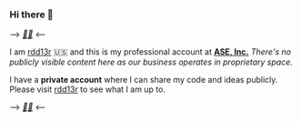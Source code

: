 ### Hi there 👋

--> __*[💙💛](https://razomforukraine.org/)*__ <--

I am [rdd13r](https://github.com/rdd13r) :us: and this is my professional account at __[ASE, Inc.](https://www.asei.systems/)__ _There's no publicly visible content here as our business operates in proprietary space._ 

I have a __private account__ where I can share my code and ideas publicly. Please visit [rdd13r](https://github.com/rdd13r) to see what I am up to.

--> __*[💙💛](https://razomforukraine.org/)*__ <--
